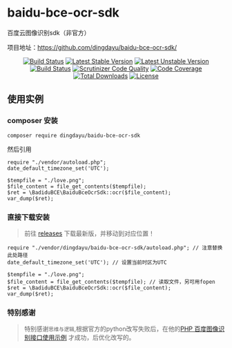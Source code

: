 # baidu-bce-ocr-sdk

百度云图像识别sdk（非官方）

项目地址：https://github.com/dingdayu/baidu-bce-ocr-sdk/

<p align="center">
<a href="https://travis-ci.org/dingdayu/baidu-bce-ocr-sdk"><img src="https://travis-ci.org/dingdayu/baidu-bce-ocr-sdk.svg?branch=master" alt="Build Status"></a>
<a href="https://packagist.org/packages/dingdayu/baidu-bce-ocr-sdk"><img src="https://poser.pugx.org/dingdayu/baidu-bce-ocr-sdk/v/stable.svg" alt="Latest Stable Version"></a>
<a href="https://packagist.org/packages/dingdayu/baidu-bce-ocr-sdk"><img src="https://poser.pugx.org/dingdayu/baidu-bce-ocr-sdk/v/unstable.svg" alt="Latest Unstable Version"></a>
<a href="https://scrutinizer-ci.com/g/overtrue/wechat/build-status/master"><img src="https://scrutinizer-ci.com/g/overtrue/wechat/badges/build.png?b=master" alt="Build Status"></a>
<a href="https://scrutinizer-ci.com/g/overtrue/wechat/?branch=master"><img src="https://scrutinizer-ci.com/g/overtrue/wechat/badges/quality-score.png?b=master" alt="Scrutinizer Code Quality"></a>
<a href="https://scrutinizer-ci.com/g/overtrue/wechat/?branch=master"><img src="https://scrutinizer-ci.com/g/overtrue/wechat/badges/coverage.png?b=master" alt="Code Coverage"></a>
<a href="https://packagist.org/packages/dingdayu/baidu-bce-ocr-sdk"><img src="https://poser.pugx.org/dingdayu/baidu-bce-ocr-sdk/downloads" alt="Total Downloads"></a>
<a href="https://packagist.org/packages/dingdayu/baidu-bce-ocr-sdk"><img src="https://poser.pugx.org/dingdayu/baidu-bce-ocr-sdk/license" alt="License"></a>
</p>

## 使用实例

### composer 安装

```
composer require dingdayu/baidu-bce-ocr-sdk
```

然后引用

```
require "./vendor/autoload.php";
date_default_timezone_set('UTC');

$tempfile = "./love.png";
$file_content = file_get_contents($tempfile);
$ret = \BadiduBCE\BaiduBceOcrSdk::ocr($file_content);
var_dump($ret);
```

### 直接下载安装

> 前往 [releases](https://github.com/dingdayu/baidu-bce-ocr-sdk/releases) 下载最新版，并移动到对应位置！

```
require "./vendor/dingdayu/baidu-bce-ocr-sdk/autoload.php"; // 注意替换此处路径
date_default_timezone_set('UTC'); // 设置当前时区为UTC

$tempfile = "./love.png";
$file_content = file_get_contents($tempfile); // 读取文件，另可用fopen
$ret = \BadiduBCE\BaiduBceOcrSdk::ocr($file_content);
var_dump($ret);
```

### 特别感谢

> 特别感谢`思维与逻辑`,根据官方的python改写失败后，在他的[PHP 百度图像识别接口使用示例](http://jingyan.baidu.com/article/d5a880eba64f3613f147cc90.html) 才成功，后优化改写的。
